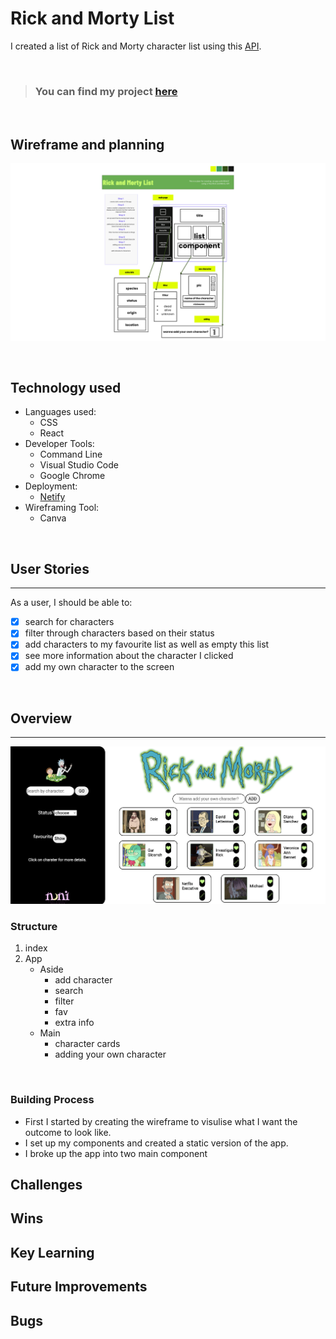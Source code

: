 # Rick and Morty List

I created a list of Rick and Morty character list using this [API](https://rickandmortyapi.com/documentation). 

<br>

> ### You can find my project [here](https://rad-clafoutis-3ef283.netlify.app/)

<br>

## Wireframe and planning 
![](./pictures/WireframeForRickAndMorty.png)

<br>

## Technology used
- Languages used:
    - CSS
    - React
- Developer Tools:
    - Command Line
    - Visual Studio Code
    - Google Chrome
- Deployment: 
    -  [Netify](https://www.netlify.com/)
- Wireframing Tool:
    - Canva

<br>

## User Stories
***
As a user, I should be able to:
- [x]  search for characters
- [x] filter through characters based on their status
- [x] add characters to my favourite list as well as empty this list
- [x] see more information about the character I clicked 
- [x] add my own character to the screen

<br>

## Overview
***
![](./pictures/app-over-view.png)


### Structure
1. index
2. App
    - Aside
        - add character
        - search
        - filter
        - fav
        - extra info
    - Main
        - character cards
        - adding your own character
<br>

### Building Process
- First I started by creating the wireframe to visulise what I want the outcome to look like.
- I set up my components and created a static version of the app.
- I broke up the app into two main component 



## Challenges

## Wins

## Key Learning

## Future Improvements 

## Bugs

